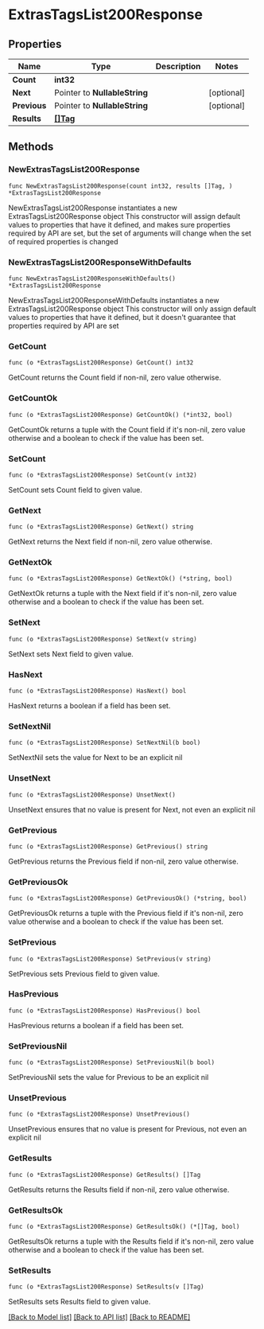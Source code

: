 # ExtrasTagsList200Response

## Properties

Name | Type | Description | Notes
------------ | ------------- | ------------- | -------------
**Count** | **int32** |  | 
**Next** | Pointer to **NullableString** |  | [optional] 
**Previous** | Pointer to **NullableString** |  | [optional] 
**Results** | [**[]Tag**](Tag.md) |  | 

## Methods

### NewExtrasTagsList200Response

`func NewExtrasTagsList200Response(count int32, results []Tag, ) *ExtrasTagsList200Response`

NewExtrasTagsList200Response instantiates a new ExtrasTagsList200Response object
This constructor will assign default values to properties that have it defined,
and makes sure properties required by API are set, but the set of arguments
will change when the set of required properties is changed

### NewExtrasTagsList200ResponseWithDefaults

`func NewExtrasTagsList200ResponseWithDefaults() *ExtrasTagsList200Response`

NewExtrasTagsList200ResponseWithDefaults instantiates a new ExtrasTagsList200Response object
This constructor will only assign default values to properties that have it defined,
but it doesn't guarantee that properties required by API are set

### GetCount

`func (o *ExtrasTagsList200Response) GetCount() int32`

GetCount returns the Count field if non-nil, zero value otherwise.

### GetCountOk

`func (o *ExtrasTagsList200Response) GetCountOk() (*int32, bool)`

GetCountOk returns a tuple with the Count field if it's non-nil, zero value otherwise
and a boolean to check if the value has been set.

### SetCount

`func (o *ExtrasTagsList200Response) SetCount(v int32)`

SetCount sets Count field to given value.


### GetNext

`func (o *ExtrasTagsList200Response) GetNext() string`

GetNext returns the Next field if non-nil, zero value otherwise.

### GetNextOk

`func (o *ExtrasTagsList200Response) GetNextOk() (*string, bool)`

GetNextOk returns a tuple with the Next field if it's non-nil, zero value otherwise
and a boolean to check if the value has been set.

### SetNext

`func (o *ExtrasTagsList200Response) SetNext(v string)`

SetNext sets Next field to given value.

### HasNext

`func (o *ExtrasTagsList200Response) HasNext() bool`

HasNext returns a boolean if a field has been set.

### SetNextNil

`func (o *ExtrasTagsList200Response) SetNextNil(b bool)`

 SetNextNil sets the value for Next to be an explicit nil

### UnsetNext
`func (o *ExtrasTagsList200Response) UnsetNext()`

UnsetNext ensures that no value is present for Next, not even an explicit nil
### GetPrevious

`func (o *ExtrasTagsList200Response) GetPrevious() string`

GetPrevious returns the Previous field if non-nil, zero value otherwise.

### GetPreviousOk

`func (o *ExtrasTagsList200Response) GetPreviousOk() (*string, bool)`

GetPreviousOk returns a tuple with the Previous field if it's non-nil, zero value otherwise
and a boolean to check if the value has been set.

### SetPrevious

`func (o *ExtrasTagsList200Response) SetPrevious(v string)`

SetPrevious sets Previous field to given value.

### HasPrevious

`func (o *ExtrasTagsList200Response) HasPrevious() bool`

HasPrevious returns a boolean if a field has been set.

### SetPreviousNil

`func (o *ExtrasTagsList200Response) SetPreviousNil(b bool)`

 SetPreviousNil sets the value for Previous to be an explicit nil

### UnsetPrevious
`func (o *ExtrasTagsList200Response) UnsetPrevious()`

UnsetPrevious ensures that no value is present for Previous, not even an explicit nil
### GetResults

`func (o *ExtrasTagsList200Response) GetResults() []Tag`

GetResults returns the Results field if non-nil, zero value otherwise.

### GetResultsOk

`func (o *ExtrasTagsList200Response) GetResultsOk() (*[]Tag, bool)`

GetResultsOk returns a tuple with the Results field if it's non-nil, zero value otherwise
and a boolean to check if the value has been set.

### SetResults

`func (o *ExtrasTagsList200Response) SetResults(v []Tag)`

SetResults sets Results field to given value.



[[Back to Model list]](../README.md#documentation-for-models) [[Back to API list]](../README.md#documentation-for-api-endpoints) [[Back to README]](../README.md)


